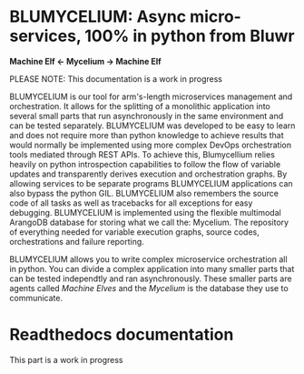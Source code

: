 BLUMYCELIUM: Async micro-services, 100% in python from Bluwr
============================================================

**Machine Elf <- Mycelium -> Machine Elf**

PLEASE NOTE: This documentation is a work in progress

BLUMYCELIUM is our tool for arm's-length microservices management and orchestration. It allows for the splitting of a monolithic application into several small parts that run asynchronously in the same environment and can be tested separately. BLUMYCELIUM was developed to be easy to learn and does not require more than python knowledge to achieve results that would normally be implemented using more complex DevOps orchestration tools mediated through REST APIs. To achieve this, Blumycellium relies heavily on python introspection capabilities to follow the flow of variable updates and transparently derives execution and orchestration graphs. By allowing services to be separate programs BLUMYCELIUM applications can also bypass the python GIL. BLUMYCELIUM also remembers the source code of all tasks as well as tracebacks for all exceptions for easy debugging. BLUMYCELIUM is implemented using the flexible multimodal ArangoDB database for storing what we call the: Mycelium. The repository of everything needed for variable execution graphs, source codes, orchestrations and failure reporting.

BLUMYCELIUM allows you to write complex microservice orchestration all in python. You can divide a complex application into many smaller parts that can be tested independtly and ran asynchronously. These smaller parts are agents called *Machine Elves* and the *Mycelium* is the database they use to communicate.


 
Readthedocs documentation
=========================

This part is a work in progress
